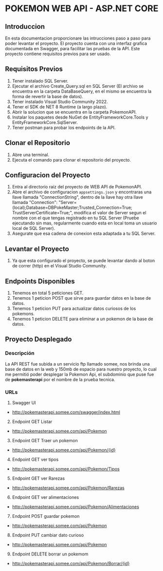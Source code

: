 # POKEMON WEB API - ASP.NET CORE

## Introduccion
En esta documentacion proporcionare las intrucciones paso a paso para poder levantar el proyecto. El proyecto cuenta con una interfaz grafica documentada en Swagger, para facilitar las pruebas de la API.
Este proyecto contiene requisitos previos para ser usado.

## Requisitos Previos
 1. Tener instalado SQL Server.
 2. Ejecutar el archivo Create_Query.sql en SQL Server (El archivo se encuentra en la carpeta DataBaseQuery, en el mismo se encuentra la forma de revertir la base de datos).
 3. Tener instalado Visual Studio Community 2022.
 4. Tener el SDK de NET 8 Runtime (a largo plazo). 
 5. Abrir la solucion que se encuentra en la carpeta PokemonAPI.
 6. Instalar los paquetes desde NuGet de EntityFrameworkCore.Tools y EntityFrameworkCore.SqlServer.
 7. Tener postman para probar los endpoints de la API.

## Clonar el Repositorio
 1. Abre una terminal.
 2. Ejecuta el comando para clonar el repositorio del proyecto.

## Configuracion del Proyecto
 1. Entra al directorio raiz del proyecto de WEB API de PokemonAPI.
 2. Abre el archivo de configuracion `appsettings.json` y encontraras una llave llamada "ConnectionString", dentro de la llave hay otra llave llamada "Connection": "Server=(local);Database=DBPokeMaster;Trusted_Connection=True; TrustServerCertificate=True;", modifica el valor de Server segun el nombre con el que tengas registrado en tu SQL Server (Pruebe ejecutando sin mas, regularmente cuando esta en local toma un usuario local de SQL Server).
 3. Asegurate que esa cadena de conexion esta adaptada a tu SQL Server.

## Levantar el Proyecto
 1. Ya que esta configurado el proyecto, se puede levantar dando al boton de correr (http) en el Visual Studio Community.

## Endpoints Disponibles
 1. Tenemos en total 5 peticiones GET.
 2. Tenemos 1 peticion POST que sirve para guardar datos en la base de datos.
 3. Tenemos 1 peticion PUT para actualizar datos curiosos de los pokemons.
 4. Tenemos 1 peticion DELETE para eliminar a un pokemon de la base de datos.

## Proyecto Desplegado

### Descripción
La API REST fue subida a un servicio ftp llamado somee, nos brinda una base de datos en la web y 150mb de espacio para nuestro proyecto, lo cual me permitió poder desplegar la Pokemon Api, el subdominio que puse fue de **pokemasterapi** por el nombre de la prueba tecnica. 

### URLs
 
 1. Swagger UI
 - http://pokemasterapi.somee.com/swagger/index.html
 2. Endpoint GET Listar
 - http://pokemasterapi.somee.com/api/Pokemon
 3. Endpoint GET Traer un pokemon
 - http://pokemasterapi.somee.com/api/Pokemon/{id}
 4. Endpoint GET ver tipos
 - http://pokemasterapi.somee.com/api/Pokemon/Tipos
 5. Endpoint GET ver Rarezas
 - http://pokemasterapi.somee.com/api/Pokemon/Rarezas
 6. Endpoint GET ver alimentaciones
 - http://pokemasterapi.somee.com/api/Pokemon/Alimentaciones
 7. Endpoint POST guardar pokemon
 - http://pokemasterapi.somee.com/api/Pokemon
 8. Endpoint PUT cambiar dato curioso
 - http://pokemasterapi.somee.com/api/Pokemon
 9. Endpoint DELETE borrar un pokemom
 - http://pokemasterapi.somee.com/api/Pokemon/Borrar/{id} 
